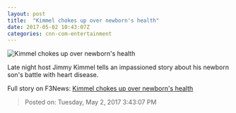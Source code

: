 ```yaml
---
layout: post
title:  "Kimmel chokes up over newborn's health"
date: 2017-05-02 10:43:07Z
categories: cnn-com-entertainment
---
```


![Kimmel chokes up over newborn's health](http://i2.cdn.cnn.com/cnnnext/dam/assets/170502041926-jimmy-kimmel-may-1-2017-super-tease.jpg)

Late night host Jimmy Kimmel tells an impassioned story about his newborn son's battle with heart disease.


Full story on F3News: [Kimmel chokes up over newborn's health](http://www.f3nws.com/n/HmRqR)

> Posted on: Tuesday, May 2, 2017 3:43:07 PM
